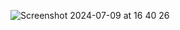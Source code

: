 ![Screenshot 2024-07-09 at 16 40 26](https://github.com/civanozbay/miaplaza-automation/assets/67442113/c4aaf6da-3bd7-422d-b7a7-000590f94158)
